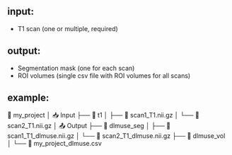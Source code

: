 ## input:
- T1 scan (one or multiple, required)

## output:
- Segmentation mask (one for each scan)
- ROI volumes (single csv file with ROI volumes for all scans)

   
## example:
📁 my_project
│
📥 Input
├── 📁 t1
│   ├── 📄 scan1_T1.nii.gz
│   └── 📄 scan2_T1.nii.gz
│
📤 Output
├── 📁  dlmuse_seg
│   ├── 📄 scan1_T1_dlmuse.nii.gz
│   └── 📄 scan2_T1_dlmuse.nii.gz
├── 📁 dlmuse_vol
│   └── 📄 my_project_dlmuse.csv

